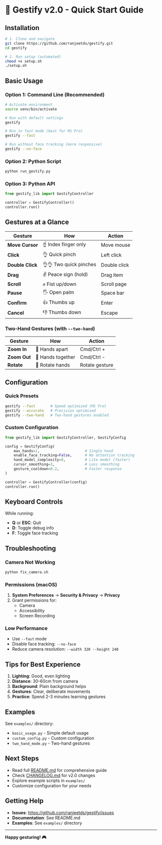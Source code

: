 # 🚀 Gestify v2.0 - Quick Start Guide

## Installation

```bash
# 1. Clone and navigate
git clone https://github.com/ranjeetds/gestify.git
cd gestify

# 2. Run setup (automated)
chmod +x setup.sh
./setup.sh
```

## Basic Usage

### Option 1: Command Line (Recommended)

```bash
# Activate environment
source venv/bin/activate

# Run with default settings
gestify

# Run in fast mode (best for M1 Pro)
gestify --fast

# Run without face tracking (more responsive)
gestify --no-face
```

### Option 2: Python Script

```bash
python run_gestify.py
```

### Option 3: Python API

```python
from gestify_lib import GestifyController

controller = GestifyController()
controller.run()
```

## Gestures at a Glance

| Gesture | How | Action |
|---------|-----|--------|
| **Move Cursor** | ☝️ Index finger only | Move mouse |
| **Click** | 👌 Quick pinch | Left click |
| **Double Click** | 👌👌 Two quick pinches | Double click |
| **Drag** | ✌️ Peace sign (hold) | Drag item |
| **Scroll** | ✊ Fist up/down | Scroll page |
| **Pause** | 🖐️ Open palm | Space bar |
| **Confirm** | 👍 Thumbs up | Enter |
| **Cancel** | 👎 Thumbs down | Escape |

### Two-Hand Gestures (with `--two-hand`)

| Gesture | How | Action |
|---------|-----|--------|
| **Zoom In** | 🤲 Hands apart | Cmd/Ctrl + |
| **Zoom Out** | 🤲 Hands together | Cmd/Ctrl - |
| **Rotate** | 🤲 Rotate hands | Rotate gesture |

## Configuration

### Quick Presets

```bash
gestify --fast       # Speed optimized (M1 Pro)
gestify --accurate   # Precision optimized
gestify --two-hand   # Two-hand gestures enabled
```

### Custom Configuration

```python
from gestify_lib import GestifyController, GestifyConfig

config = GestifyConfig(
    max_hands=1,                     # Single hand
    enable_face_tracking=False,      # No attention tracking
    hand_model_complexity=0,         # Lite model (faster)
    cursor_smoothing=3,              # Less smoothing
    gesture_cooldown=0.2,            # Faster response
)

controller = GestifyController(config)
controller.run()
```

## Keyboard Controls

While running:
- **Q** or **ESC**: Quit
- **D**: Toggle debug info
- **F**: Toggle face tracking

## Troubleshooting

### Camera Not Working
```bash
python fix_camera.sh
```

### Permissions (macOS)
1. **System Preferences** → **Security & Privacy** → **Privacy**
2. Grant permissions for:
   - Camera
   - Accessibility
   - Screen Recording

### Low Performance
- Use `--fast` mode
- Disable face tracking: `--no-face`
- Reduce camera resolution: `--width 320 --height 240`

## Tips for Best Experience

1. **Lighting**: Good, even lighting
2. **Distance**: 30-60cm from camera
3. **Background**: Plain background helps
4. **Gestures**: Clear, deliberate movements
5. **Practice**: Spend 2-3 minutes learning gestures

## Examples

See `examples/` directory:
- `basic_usage.py` - Simple default usage
- `custom_config.py` - Custom configuration
- `two_hand_mode.py` - Two-hand gestures

## Next Steps

- Read full [README.md](README.md) for comprehensive guide
- Check [CHANGELOG.md](CHANGELOG.md) for v2.0 changes
- Explore example scripts in `examples/`
- Customize configuration for your needs

## Getting Help

- **Issues**: https://github.com/ranjeetds/gestify/issues
- **Documentation**: See README.md
- **Examples**: See `examples/` directory

---

**Happy gesturing! 🎮**

